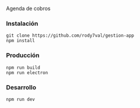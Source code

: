 Agenda de cobros

### Instalación
```
git clone https://github.com/rody7val/gestion-app
npm install

```

### Producción

```
npm run build
npm run electron

```

### Desarrollo

```
npm run dev

```